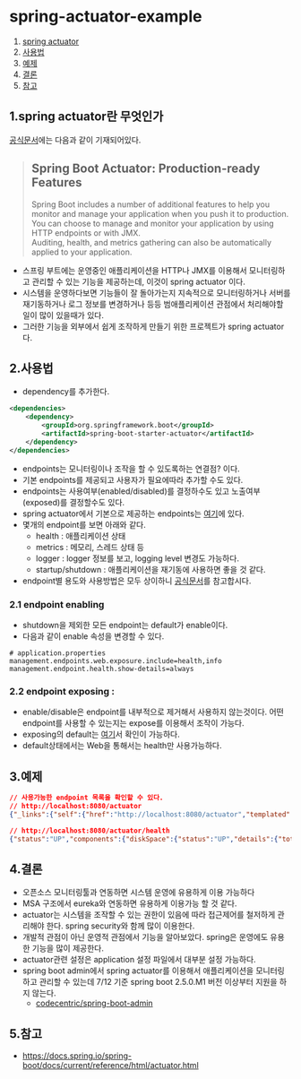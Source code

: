# spring-actuator-example

1. [spring actuator](#1spring-actuator란-무엇인가)
2. [사용법](#2사용법)
3. [예제](#3예제)
4. [결론](#4결론)
5. [참고](#5참고)

## 1.spring actuator란 무엇인가
[공식문서](https://docs.spring.io/spring-boot/docs/current/reference/html/actuator.html)에는 다음과 같이 기재되어있다.
> ## Spring Boot Actuator: Production-ready Features   
> Spring Boot includes a number of additional features to help you monitor and manage your application when you push it to production.   
> You can choose to manage and monitor your application by using HTTP endpoints or with JMX.   
> Auditing, health, and metrics gathering can also be automatically applied to your application.

- 스프링 부트에는 운영중인 애플리케이션을 HTTP나 JMX를 이용해서 모니터링하고 관리할 수 있는 기능을 제공하는데, 이것이 spring actuator 이다.
- 시스템을 운영하다보면 기능들이 잘 돌아가는지 지속적으로 모니터링하거나 서버를 재기동하거나 로그 정보를 변경하거나 등등 범애플리케이션 관점에서 처리해야할 일이 많이 있을때가 있다.
- 그러한 기능을 외부에서 쉽게 조작하게 만들기 위한 프로젝트가 spring actuator다.

## 2.사용법
- dependency를 추가한다.
```XML
<dependencies>
    <dependency>
        <groupId>org.springframework.boot</groupId>
        <artifactId>spring-boot-starter-actuator</artifactId>
    </dependency>
</dependencies>
```

- endpoints는 모니터링이나 조작을 할 수 있도록하는 연결점? 이다.   
- 기본 endpoints를 제공되고 사용자가 필요에따라 추가할 수도 있다.
- endpoints는 사용여부(enabled/disabled)를 결정하수도 있고 노출여부(exposed)를 결정할수도 있다.
- spring actuator에서 기본으로 제공하는 endpoints는 [여기](https://docs.spring.io/spring-boot/docs/current/reference/html/actuator.html#actuator.endpoints)에 있다.
- 몇개의 endpoint를 보면 아래와 같다.
  - health : 애플리케이션 상태
  - metrics : 메모리, 스레드 상태 등
  - logger : logger 정보를 보고, logging level 변경도 가능하다.
  - startup/shutdown : 애플리케이션을 재기동에 사용하면 좋을 것 같다.
- endpoint별 용도와 사용방법은 모두 상이하니 [공식문서](https://docs.spring.io/spring-boot/docs/current/reference/html/actuator.html)를 참고합시다.

### 2.1 endpoint enabling
- shutdown을 제외한 모든 endpoint는 default가 enable이다.
- 다음과 같이 enable 속성을 변경할 수 있다.
```PROPERTIES
# application.properties
management.endpoints.web.exposure.include=health,info 
management.endpoint.health.show-details=always
```

### 2.2 endpoint exposing : 
- enable/disable은 endpoint를 내부적으로 제거해서 사용하지 않는것이다. 어떤 endpoint를 사용할 수 있는지는 expose를 이용해서 조작이 가능다.
- exposing의 default는 [여기](https://docs.spring.io/spring-boot/docs/current/reference/html/actuator.html#actuator.endpoints.exposing)서 확인이 가능하다.
- default상태에서는 Web을 통해서는 health만 사용가능하다.

## 3.예제
```json
// 사용가능한 endpoint 목록을 확인할 수 있다.
// http://localhost:8080/actuator
{"_links":{"self":{"href":"http://localhost:8080/actuator","templated":false},"health-path":{"href":"http://localhost:8080/actuator/health/{*path}","templated":true},"health":{"href":"http://localhost:8080/actuator/health","templated":false},"info":{"href":"http://localhost:8080/actuator/info","templated":false}}}
```

```json
// http://localhost:8080/actuator/health
{"status":"UP","components":{"diskSpace":{"status":"UP","details":{"total":499963174912,"free":288819257344,"threshold":10485760,"exists":true}},"ping":{"status":"UP"}}}
```

## 4.결론
- 오픈소스 모니터링툴과 연동하면 시스템 운영에 유용하게 이용 가능하다
- MSA 구조에서 eureka와 연동하면 유용하게 이용가능 할 것 같다.
- actuator는 시스템을 조작할 수 있는 권한이 있음에 따라 접근제어를 철저하게 관리해야 한다. spring security와 함께 많이 이용한다.
- 개발적 관점이 아닌 운영적 관점에서 기능을 알아보았다. spring은 운영에도 유용한 기능을 많이 제공한다.
- actuator관련 설정은 application 설정 파일에서 대부분 설정 가능하다.
- spring boot admin에서 spring actuator를 이용해서 애플리케이션을 모니터링하고 관리할 수 있는데 7/12 기준 spring boot 2.5.0.M1 버전 이상부터 지원을 하지 않는다.
  - [codecentric/spring-boot-admin](https://github.com/codecentric/spring-boot-admin)

## 5.참고
- https://docs.spring.io/spring-boot/docs/current/reference/html/actuator.html